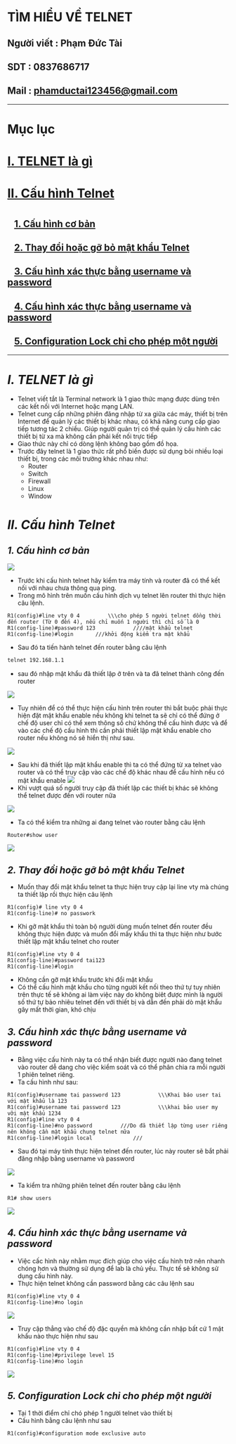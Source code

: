 <!--
# h1
## h2
### h3
#### h4
##### h5
###### h6

*in nghiêng*

**bôi đậm**

***vừa in nghiêng vừa bôi đậm***

`inlide code`

```php

echo ("highlight code");

```

[Link test](https://viblo.asia/helps/cach-su-dung-markdown-bxjvZYnwkJZ)

![markdown](https://images.viblo.asia/518eea86-f0bd-45c9-bf38-d5cb119e947d.png)

* mục 3
* mục 2
* mục 1

1. item 1
2. item 2
3. item 3

***
horizonal rules

> text

{@youtube: https://www.youtube.com/watch?v=HndN6P9ke6U}
* Cài đặt nginx bằng câu lệnh sau
```php
dnf -y install nginx
```
*	Cấu hình nginx như sau
```php
vi /etc/nginx/nginx.conf

 Server{
     ...
     server_name www.srv.world;
     ...
 }
 
-->

# TÌM HIỂU VỀ TELNET
## Người viết : Phạm Đức Tài
## SDT : 0837686717
## Mail : phamductai123456@gmail.com

***
# Mục lục
# [I. TELNET là gì](https://github.com/ductai124/Thuc-Tap-ViettelCo-Sunclound-/blob/main/CCNA/Telnet/README.md#itelnet-l%C3%A0-g%C3%AC)

# [II. Cấu hình Telnet](https://github.com/ductai124/Thuc-Tap-ViettelCo-Sunclound-/blob/main/CCNA/Telnet/README.md#iic%E1%BA%A5u-h%C3%ACnh-telnet)
# []()
## &ensp; [1. Cấu hình cơ bản](https://github.com/ductai124/Thuc-Tap-ViettelCo-Sunclound-/blob/main/CCNA/Telnet/README.md#1c%E1%BA%A5u-h%C3%ACnh-c%C6%A1-b%E1%BA%A3n)

## &ensp; [2. Thay đổi hoặc gỡ bỏ mật khẩu Telnet](https://github.com/ductai124/Thuc-Tap-ViettelCo-Sunclound-/blob/main/CCNA/Telnet/README.md#2thay-%C4%91%E1%BB%95i-ho%E1%BA%B7c-g%E1%BB%A1-b%E1%BB%8F-m%E1%BA%ADt-kh%E1%BA%A9u-telnet)

## &ensp; [3. Cấu hình xác thực bằng username và password](https://github.com/ductai124/Thuc-Tap-ViettelCo-Sunclound-/blob/main/CCNA/Telnet/README.md#3c%E1%BA%A5u-h%C3%ACnh-x%C3%A1c-th%E1%BB%B1c-b%E1%BA%B1ng-username-v%C3%A0-password)
## &ensp; [4. Cấu hình xác thực bằng username và password](https://github.com/ductai124/Thuc-Tap-ViettelCo-Sunclound-/blob/main/CCNA/Telnet/README.md#4c%E1%BA%A5u-h%C3%ACnh-x%C3%A1c-th%E1%BB%B1c-b%E1%BA%B1ng-username-v%C3%A0-password)
## &ensp; [5. Configuration Lock chỉ cho phép một người](https://github.com/ductai124/Thuc-Tap-ViettelCo-Sunclound-/blob/main/CCNA/Telnet/README.md#5configuration-lock-ch%E1%BB%89-cho-ph%C3%A9p-m%E1%BB%99t-ng%C6%B0%E1%BB%9Di)

***
# ***I.	TELNET là gì***
* Telnet viết tắt là Terminal network là 1 giao thức mạng được dùng trên các kết nối với Internet hoặc mạng LAN. 
* Telnet cung cấp những phiên đăng nhập từ xa giữa các máy, thiết bị trên Internet để quản lý các thiết bị khác nhau, có khả năng cung cấp giao tiếp tương tác 2 chiều. Giúp người quản trị có thể quản lý cấu hình các thiết bị từ xa mà không cần phải kết nối trực tiếp 
* Giao thức này chỉ có dòng lệnh không bao gồm đồ họa. 
* Trước đây telnet là 1 giao thức rất phổ biến được sử dụng bỏi nhiều loại thiết bị, trong các môi trường khác nhau như:
    * Router
    * Switch
    * Firewall
    * Linux
    * Window
# ***II.	Cấu hình Telnet***
## ***1.	Cấu hình cơ bản***
![](https://user-images.githubusercontent.com/52046920/182316204-5099bd1f-0342-4991-b51b-2c9703f96b17.png)
* Trước khi cấu hình telnet hãy kiểm tra máy tính và router đã có thể kết nối với nhau chưa thông qua ping.
* Trong mô hình trên muốn cấu hình dịch vụ telnet lên router thì thực hiện câu lệnh.
```cisco
R1(config)#line vty 0 4         \\\cho phép 5 người telnet dồng thời đến router (Từ 0 đến 4), nếu chỉ muốn 1 người thì chỉ số là 0
R1(config-line)#password 123            ////mật khẩu telnet
R1(config-line)#login       ///khởi động kiểm tra mật khẩu
```


* Sau đó ta tiến hành telnet đến router bằng câu lệnh
```cmd
telnet 192.168.1.1
```
* sau đó nhập mật khẩu đã thiết lập ở trên và ta đã telnet thành công đến router

![](https://user-images.githubusercontent.com/52046920/182275169-ea282dbe-afdf-46a7-b0ab-4882f47b9309.png)
* Tuy nhiên để có thể thực hiện cấu hình trên router thì bắt buộc phải thực hiện đặt mật khẩu enable nếu không khi telnet ta sẽ chỉ có thể đứng ở chế độ user chỉ có thể xem thông số chứ không thể cấu hình được và để vào các chế độ cấu hình thì cần phải thiết lập mật khẩu enable cho router nếu không nó sẽ hiển thị như sau.

![](https://user-images.githubusercontent.com/52046920/182275174-b6c2cce2-2782-40fd-a0fb-882593d0640e.png)

* Sau khi đã thiết lập mật khẩu enable thì ta có thể đứng từ xa telnet vào router và có thể truy cập vào các chế độ khác nhau để cấu hình nếu có mật khẩu enable
![](https://user-images.githubusercontent.com/52046920/182275952-b0c50afc-532c-422e-9da1-383ab8ba9429.png)
* Khi vượt quá số người truy cập đã thiết lập các thiết bị khác sẽ không thể telnet được đến với router nữa

![](https://user-images.githubusercontent.com/52046920/182275183-803458e9-feda-48c3-8ec4-8a94560b3413.png)
* Ta có thể kiểm tra những ai đang telnet vào router bằng câu lệnh
```cisco
Router#show user

```
![](https://user-images.githubusercontent.com/52046920/182310674-d7d6f8f7-c79d-4493-89fb-ea1bf79e042d.png)
## ***2.	Thay đổi hoặc gỡ bỏ mật khẩu Telnet***
* Muốn thay đổi mật khẩu telnet ta thực hiện truy cập lại line vty mà chúng ta thiết lập rồi thực hiện câu lệnh
```cisco
R1(config)# line vty 0 4
R1(config-line)# no passwork
```
* Khi gỡ mật khẩu thì toàn bộ người dùng muốn telnet đến router đều không thực hiện được và muốn đổi mấy khẩu thì ta thực hiện như bước thiết lập mật khẩu telnet cho router
```cisco
R1(config)#line vty 0 4         
R1(config-line)#password tai123            
R1(config-line)#login       
```
* Không cần gỡ mật khẩu trước khi đổi mật khẩu
* Có thể cấu hình mật khẩu cho từng người kết nối theo thứ tự tuy nhiên trên thực tế sẽ không ai làm việc này do không biêt được mình là người số thứ tự bảo nhiêu telnet đến với thiết bị và dẫn đến phải dò mật khẩu gây mất thời gian, khó chịu 
## ***3.	Cấu hình xác thực bằng username và password***
* Bằng việc cấu hình này ta có thể nhận biết được người nào đang telnet vào router dễ dang cho việc kiểm soát và có thể phân chia ra mỗi người 1 phiên telnet riêng.
* Ta cấu hình như sau:

```cisco
R1(config)#username tai password 123            \\\Khai báo user tai với mật khẩu là 123
R1(config)#username tai password 123            \\\khai bảo user my vỡi mật khẩu 1234
R1(config)#line vty 0 4
R1(config-line)#no password         ///Do đã thiết lập từng user riêng nên không cần mật khẩu chung telnet nữa
R1(config-line)#login local             ///
```
* Sau đó tại máy tính thực hiện telnet đến router, lúc này router sẽ bắt phải đăng nhập bằng username và password

![](https://user-images.githubusercontent.com/52046920/182315959-4641b465-37e0-42cb-a1d5-fa5cd3899b69.png)
* Ta kiểm tra những phiên telnet đến router bằng câu lệnh
```cisco
R1# show users
```

![](https://user-images.githubusercontent.com/52046920/182315956-6a4234c7-eaca-45cb-bade-3c9af00f55a3.png)

## ***4.	Cấu hình xác thực bằng username và password***
* Việc cấc hình này nhằm mục đích giúp cho việc cấu hình trở nên nhanh chóng hơn và thường sử dụng để lab là chủ yếu. Thực tế sẽ không sử dụng cấu hình này.
* Thực hiện telnet không cần password bằng các câu lệnh sau
```cisco
R1(config)#line vty 0 4            
R1(config-line)#no login       
```

![](https://user-images.githubusercontent.com/52046920/182320588-c8077449-5137-475b-a60f-fa131c20e932.png)
* Truy cập thẳng  vào chế độ đặc quyền mà không cần nhập bất cứ 1 mật khẩu nào thực hiện như sau
```cisco
R1(config)#line vty 0 4         
R1(config-line)#privilege level 15
R1(config-line)#no login       
```

![](https://user-images.githubusercontent.com/52046920/182320598-f3ef54b7-46a3-408a-8f8e-60cb2a9b2a4d.png)

## ***5.	Configuration Lock chỉ cho phép một người***
* Tại 1 thời điểm chỉ chó phép 1 người telnet vào thiết bị
* Cấu hình bằng câu lệnh như sau
```cisco
R1(config)#configuration mode exclusive auto
```
<!--
## ***6.	Thay đổi Port dịch vụ telnet***
* Do telnet chạy trên cổng mặc định là 23 nên có nguy cơ bị tận dụng để tấn công cổng vậy nên thay đổi cổng sẽ làm giảm, chậm khả năng bị tấn công đi hơn là để cổng mặc định.
* 
-->
